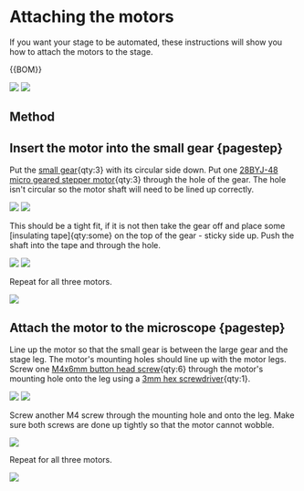 # Attaching the motors
If you want your stage to be automated, these instructions will show you how to attach the motors to the stage.

{{BOM}}

[small gear]: models/small_gears.stl "{cat: 3DPrinted, note: All three gears are in the one file.}"
[28BYJ-48 micro geared stepper motor]: models/motor.md "{cat:part}"
[electrical tape]: "{cat:part}"
[M4x6mm button head screw]: "{cat:part}"

[3mm hex screwdriver]: "{cat:tool}"

![](images/attaching_the_motors/non_printed_parts.jpg)
![](images/attaching_the_motors/printed_parts.jpg)

## Method

## Insert the motor into the small gear {pagestep}
Put the [small gear]{qty:3} with its circular side down. Put one [28BYJ-48 micro geared stepper motor]{qty:3} through the hole of the gear.  The hole isn't circular so the motor shaft will need to be lined up correctly.  

![](images/attaching_the_motors/motor_and_gear.jpg)
![](images/attaching_the_motors/gear_on_motor.jpg)

This should be a tight fit, if it is not then take the gear off and place some [insulating tape]{qty:some} on the top of the gear - sticky side up. Push the shaft into the tape and through the hole.

![](images/attaching_the_motors/motor_and_gear_and_tape.jpg)
![](images/attaching_the_motors/gear_on_motor_and_tape.jpg)

Repeat for all three motors.

![](images/attaching_the_motors/gear_on_motor_all.jpg)

## Attach the motor to the microscope {pagestep}

Line up the motor so that the small gear is between the large gear and the stage leg. The motor's mounting holes should line up with the motor legs. Screw one [M4x6mm button head screw]{qty:6} through the motor's mounting hole onto the leg using a [3mm hex screwdriver]{qty:1}.

![](images/attaching_the_motors/motor_in_position.jpg)
![](images/attaching_the_motors/motor_in_position_close_up.jpg)

Screw another M4 screw through the mounting hole and onto the leg.  Make sure both screws are done up tightly so that the motor cannot wobble.

![](images/attaching_the_motors/motor_both_screws.jpg)

Repeat for all three motors.

![](images/attaching_the_motors/motor_screwed_all_top.jpg)
